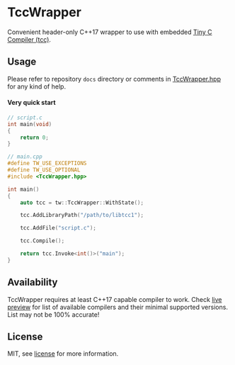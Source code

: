 # TccWrapper

Convenient header-only C++17 wrapper to use with embedded [Tiny C Compiler (tcc)](https://bellard.org/tcc/).

## Usage

Please refer to repository `docs` directory or comments in [TccWrapper.hpp](include/TccWrapper.hpp) for any kind of help.

#### Very quick start

```c
// script.c
int main(void)
{
    return 0;
}
```

```cpp
// main.cpp
#define TW_USE_EXCEPTIONS
#define TW_USE_OPTIONAL
#include <TccWrapper.hpp>

int main()
{
    auto tcc = tw::TccWrapper::WithState();

    tcc.AddLibraryPath("/path/to/libtcc1");

    tcc.AddFile("script.c");

    tcc.Compile();

    return tcc.Invoke<int()>("main");
}

```

## Availability

TccWrapper requires at least C++17 capable compiler to work. Check [live preview](https://godbolt.org/z/d95vbe9Tn) for list of available compilers and their minimal supported versions. List may not be 100% accurate!

## License

MIT, see [license](LICENSE) for more information.
